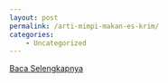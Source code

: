 ```yaml
---
layout: post
permalink: /arti-mimpi-makan-es-krim/
categories:
    - Uncategorized
---
```


[Baca Selengkapnya](/03)